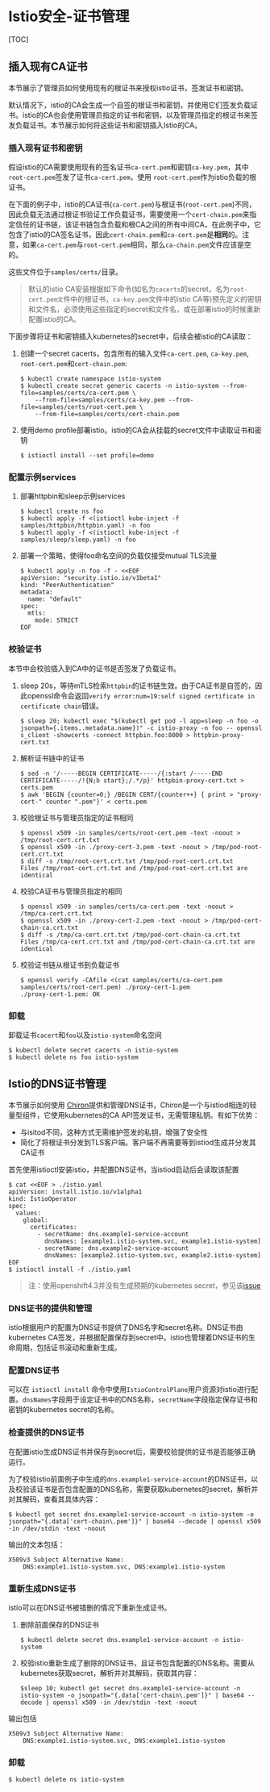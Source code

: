 # Istio安全-证书管理

[TOC]

## 插入现有CA证书

本节展示了管理员如何使用现有的根证书来授权istio证书，签发证书和密钥。

默认情况下，istio的CA会生成一个自签的根证书和密钥，并使用它们签发负载证书。istio的CA也会使用管理员指定的证书和密钥，以及管理员指定的根证书来签发负载证书。本节展示如何将这些证书和密钥插入Istio的CA。

### 插入现有证书和密钥

假设istio的CA需要使用现有的签名证书`ca-cert.pem`和密钥`ca-key.pem`，其中 `root-cert.pem`签发了证书`ca-cert.pem`，使用 `root-cert.pem`作为istio负载的根证书。

在下面的例子中，istio的CA证书(`ca-cert.pem`)与根证书(`root-cert.pem`)不同，因此负载无法通过根证书验证工作负载证书，需要使用一个`cert-chain.pem`来指定信任的证书链，该证书链包含负载和根CA之间的所有中间CA，在此例子中，它包含了istio的CA签名证书，因此`cert-chain.pem`和`ca-cert.pem`是**相同**的。注意，如果`ca-cert.pem`与`root-cert.pem`相同，那么`ca-chain.pem`文件应该是空的。

这些文件位于`samples/certs/`目录。

> 默认的istio CA安装根据如下命令(如名为`cacerts`的secret，名为`root-cert.pem文`件中的根证书，`ca-key.pem`文件中的istio CA等)预先定义的密钥和文件名，必须使用这些指定的secret和文件名，或在部署istio的时候重新配置istio的CA。

下面步骤将证书和密钥插入kubernetes的secret中，后续会被istio的CA读取：

1. 创建一个secret cacerts，包含所有的输入文件`ca-cert.pem`, `ca-key.pem`, `root-cert.pem`和`cert-chain.pem`:

   ```shell
   $ kubectl create namespace istio-system
   $ kubectl create secret generic cacerts -n istio-system --from-file=samples/certs/ca-cert.pem \
       --from-file=samples/certs/ca-key.pem --from-file=samples/certs/root-cert.pem \
       --from-file=samples/certs/cert-chain.pem
   ```

2. 使用demo profile部署istio。istio的CA会从挂载的secret文件中读取证书和密钥

   ```shell
   $ istioctl install --set profile=demo
   ```

### 配置示例services

1. 部署httpbin和sleep示例services

   ```shell
   $ kubectl create ns foo
   $ kubectl apply -f <(istioctl kube-inject -f samples/httpbin/httpbin.yaml) -n foo
   $ kubectl apply -f <(istioctl kube-inject -f samples/sleep/sleep.yaml) -n foo
   ```

2. 部署一个策略，使得foo命名空间的负载仅接受mutual TLS流量

   ```shell
   $ kubectl apply -n foo -f - <<EOF
   apiVersion: "security.istio.io/v1beta1"
   kind: "PeerAuthentication"
   metadata:
     name: "default"
   spec:
     mtls:
       mode: STRICT
   EOF
   ```

### 校验证书

本节中会校验插入到CA中的证书是否签发了负载证书。

1. sleep 20s，等待mTLS检索`httpbin`的证书链生效。由于CA证书是自签的，因此openssl命令会返回`verify error:num=19:self signed certificate in certificate chain`错误。

   ```shell
   $ sleep 20; kubectl exec "$(kubectl get pod -l app=sleep -n foo -o jsonpath={.items..metadata.name})" -c istio-proxy -n foo -- openssl s_client -showcerts -connect httpbin.foo:8000 > httpbin-proxy-cert.txt
   ```

2. 解析证书链中的证书

   ```shell
   $ sed -n '/-----BEGIN CERTIFICATE-----/{:start /-----END CERTIFICATE-----/!{N;b start};/.*/p}' httpbin-proxy-cert.txt > certs.pem
   $ awk 'BEGIN {counter=0;} /BEGIN CERT/{counter++} { print > "proxy-cert-" counter ".pem"}' < certs.pem
   ```

3. 校验根证书与管理员指定的证书相同

   ```shell
   $ openssl x509 -in samples/certs/root-cert.pem -text -noout > /tmp/root-cert.crt.txt
   $ openssl x509 -in ./proxy-cert-3.pem -text -noout > /tmp/pod-root-cert.crt.txt
   $ diff -s /tmp/root-cert.crt.txt /tmp/pod-root-cert.crt.txt
   Files /tmp/root-cert.crt.txt and /tmp/pod-root-cert.crt.txt are identical
   ```

4. 校验CA证书与管理员指定的相同

   ```shell
   $ openssl x509 -in samples/certs/ca-cert.pem -text -noout > /tmp/ca-cert.crt.txt
   $ openssl x509 -in ./proxy-cert-2.pem -text -noout > /tmp/pod-cert-chain-ca.crt.txt
   $ diff -s /tmp/ca-cert.crt.txt /tmp/pod-cert-chain-ca.crt.txt
   Files /tmp/ca-cert.crt.txt and /tmp/pod-cert-chain-ca.crt.txt are identical
   ```

5. 校验证书链从根证书到负载证书

   ```shell
   $ openssl verify -CAfile <(cat samples/certs/ca-cert.pem samples/certs/root-cert.pem) ./proxy-cert-1.pem
   ./proxy-cert-1.pem: OK
   ```

### 卸载

卸载证书`cacert`和`foo`以及`istio-system`命名空间

```shell
$ kubectl delete secret cacerts -n istio-system
$ kubectl delete ns foo istio-system
```

## Istio的DNS证书管理

本节展示如何使用 [Chiron](https://istio.io/latest/blog/2019/dns-cert/)提供和管理DNS证书，Chiron是一个与istiod相连的轻量型组件，它使用kubernetes的CA API签发证书，无需管理私钥。有如下优势：

- 与isitod不同，这种方式无需维护签发的私钥，增强了安全性
- 简化了将根证书分发到TLS客户端。客户端不再需要等到istiod生成并分发其CA证书

首先使用istioctl安装istio，并配置DNS证书，当istiod启动后会读取该配置

```shell
$ cat <<EOF > ./istio.yaml
apiVersion: install.istio.io/v1alpha1
kind: IstioOperator
spec:
  values:
    global:
      certificates:
        - secretName: dns.example1-service-account
          dnsNames: [example1.istio-system.svc, example1.istio-system]
        - secretName: dns.example2-service-account
          dnsNames: [example2.istio-system.svc, example2.istio-system]
EOF
$ istioctl install -f ./istio.yaml
```

> 注：使用openshift4.3并没有生成预期的kubernetes secret，参见该[issue](https://github.com/istio/istio.io/issues/7728)

### DNS证书的提供和管理

istio根据用户的配置为DNS证书提供了DNS名字和secret名称。DNS证书由kubernetes CA签发，并根据配置保存到secret中。istio也管理着DNS证书的生命周期，包括证书滚动和重新生成。

### 配置DNS证书

可以在 `istioctl install` 命令中使用`IstioControlPlane`用户资源对istio进行配置。`dnsNames`字段用于设定证书中的DNS名称，`secretName`字段指定保存证书和密钥的kubernetes secret的名称。

### 检查提供的DNS证书

在配置istio生成DNS证书并保存到secret后，需要校验提供的证书是否能够正确运行。

为了校验istio前面例子中生成的`dns.example1-service-account`的DNS证书，以及校验该证书是否包含配置的DNS名称，需要获取kubernetes的secret，解析并对其解码，查看其具体内容：

```shell
$ kubectl get secret dns.example1-service-account -n istio-system -o jsonpath="{.data['cert-chain\.pem']}" | base64 --decode | openssl x509 -in /dev/stdin -text -noout
```

输出的文本包括：

```
X509v3 Subject Alternative Name:
    DNS:example1.istio-system.svc, DNS:example1.istio-system
```

### 重新生成DNS证书

istio可以在DNS证书被错删的情况下重新生成证书。

1. 删除前面保存的DNS证书

   ```shell
   $ kubectl delete secret dns.example1-service-account -n istio-system
   ```

2. 校验istio重新生成了删除的DNS证书，且证书包含配置的DNS名称。需要从kubernetes获取secret，解析并对其解码，获取其内容：

   ```shell
   $sleep 10; kubectl get secret dns.example1-service-account -n istio-system -o jsonpath="{.data['cert-chain\.pem']}" | base64 --decode | openssl x509 -in /dev/stdin -text -noout
   ```

输出包括

```shell
X509v3 Subject Alternative Name:
    DNS:example1.istio-system.svc, DNS:example1.istio-system
```

### 卸载

```shell
$ kubectl delete ns istio-system
```
